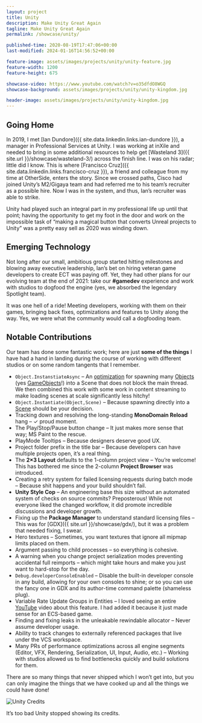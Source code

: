 ```yaml
---
layout: project
title: Unity
description: Make Unity Great Again
tagline: Make Unity Great Again
permalink: /showcase/unity/

published-time: 2020-08-19T17:47:06+00:00
last-modified: 2024-01-16T14:56:52+00:00

feature-image: assets/images/projects/unity/unity-feature.jpg
feature-width: 1200
feature-height: 675

showcase-video: https://www.youtube.com/watch?v=o35dfdO8WGQ
showcase-background: assets/images/projects/unity/unity-kingdom.jpg

header-image: assets/images/projects/unity/unity-kingdom.jpg
---
```


## Going Home

In 2019, I met [Ian Dundore]({{ site.data.linkedin.links.ian-dundore }}), a manager in Professional Services at Unity. I was working at inXile and needed to bring in some additional resources to help get [Wasteland 3]({{ site.url }}/showcase/wasteland-3/) across the finish line. I was on his radar; little did I know. This is where [Francisco Cruz]({{ site.data.linkedin.links.francisco-cruz }}), a friend and colleague from my time at OtherSide, enters the story. Since we crossed paths, Cisco had joined Unity’s M2/Gigaya team and had referred me to his team’s recruiter as a possible hire. Now I was in the system, and thus, Ian’s recruiter was able to strike.

Unity had played such an integral part in my professional life up until that point; having the opportunity to get my foot in the door and work on the impossible task of “making a magical button that converts Unreal projects to Unity” was a pretty easy sell as 2020 was winding down.

## Emerging Technology
Not long after our small, ambitious group started hitting milestones and blowing away executive leadership, Ian’s bet on hiring veteran game developers to create ECT was paying off. Yet, they had other plans for our evolving team at the end of 2021: take our **#gamedev** experience and work with studios to dogfood the engine (yes, we absorbed the legendary Spotlight team).

It was one hell of a ride! Meeting developers, working with them on their games, bringing back fixes, optimizations and features to Unity along the way. Yes, we were what the community would call a dogfooding team.

## Notable Contributions

Our team has done some fantastic work; here are just **some of the things** I have had a hand in landing during the course of working with different studios or on some random tangents that I remember.

- `Object.InstanstiateAsync` – An [optimization](https://docs.unity3d.com/2023.3/Documentation/ScriptReference/Object.InstantiateAsync.html) for spawning many [Objects](https://docs.unity3d.com/ScriptReference/Object.html) (yes [GameObjects](https://docs.unity3d.com/ScriptReference/GameObject.html)!) into a Scene that does not block the main thread. We then combined this work with some work in content streaming to make loading scenes at scale significantly less hitchy!
- `Object.Instantiate(Object,Scene)` – Because spawning directly into a [Scene](https://docs.unity3d.com/ScriptReference/SceneManagement.Scene.html) should be your decision.
- Tracking down and resolving the long-standing **MonoDomain Reload** hang – &#x2713; proud moment.
- The Play/Stop/Pause button change – It just makes more sense that way; MS Paint to the rescue.
- PlayMode Tooltips – Because designers deserve good UX.
- Project folder prefix in the title bar – Because developers can have multiple projects open, it’s a real thing.
- The **2×3 Layout** defaults to the 1-column project view – You’re welcome! This has bothered me since the 2-column **Project Browser** was introduced.
- Creating a retry system for failed licensing requests during batch mode – Because shit happens and your build shouldn’t fail.
- **Unity Style Cop** – An engineering base this size without an automated system of checks on source commits? Preposterous! While not everyone liked the changed workflow, it did promote incredible discussions and developer growth.
- Fixing up the **Package Manager** to understand standard licensing files – This was for [GDX]({{ site.url }}/showcase/gdx/), but it was a problem that needed fixing, I swear.
- Hero textures – Sometimes, you want textures that ignore all mipmap limits placed on them.
- Argument passing to child processes – so everything is cohesive.
- A warning when you change project serialization modes preventing accidental full reimports – which might take hours and make you just want to hard-stop for the day.
- `Debug.developerConsoleEnabled` – Disable the built-in developer console in any build, allowing for your own consoles to shine; or so you can use the fancy one in GDX and its author-time command palette (shameless plug).
- Variable Rate Update Groups in Entities – I loved seeing an entire [YouTube](https://www.youtube.com/watch?v=axUI016yb5U) video about this feature. I had added it because it just made sense for an ECS-based game.
- Finding and fixing leaks in the unleakable rewindable allocator – Never assume developer usage.
- Ability to track changes to externally referenced packages that live under the VCS workspace.
- Many PRs of performance optimizations across all engine segments (Editor, VFX, Rendering, Serialization, UI, Input, Audio, etc.) – Working with studios allowed us to find bottlenecks quickly and build solutions for them.

There are so many things that never shipped which I won’t get into, but you can only imagine the things that we have cooked up and all the things we could have done!

![Unity Credits](/assets/images/projects/unity/unity-credits.jpg)


It’s too bad Unity stopped showing its credits.
